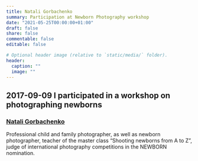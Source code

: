```yaml
---
title: Natali Gorbachenko
summary: Participation at Newborn Photography workshop
date: "2021-05-25T00:00:00+01:00"
draft: false
share: false
commentable: false
editable: false

# Optional header image (relative to `static/media/` folder).
header:
  caption: ""
  image: ""
---
```

## 2017-09-09 I participated in a workshop on photographing newborns
### [Natali Gorbachenko](https://gorbachenko.com)
Professional child and family photographer, as well as newborn photographer, teacher of the master class “Shooting newborns from A to Z”, judge of international photography competitions in the NEWBORN nomination.